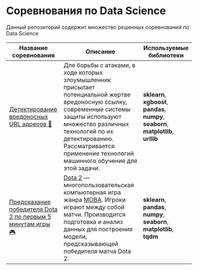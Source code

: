 # Соревнования по Data Science

Данный репозиторий содержит множество решенных соревнований по Data Science

| Название соревнования | Описание | Используемые библиотеки|
| ------ | ------ | ------ |
| [Детектирование вредоносных URL адресов 🔗](https://github.com/voropaevv/ds_competitions/tree/master/detecting_malicious_URLs) | Для борьбы с атаками, в ходе которых злоумышленник присылает потенциальной жертве вредоносную ссылку, современные системы защиты используют множество различных технологий по их детектированию. Рассматривается применение технологий машинного обучения для этой задачи. | __sklearn__, __xgboost__, __pandas__, __numpy__, __seaborn__, __matplotlib__, __urllib__ |
| [Предсказание победителя Dota 2 по первым 5 минутам игры 🎮](https://github.com/voropaevv/ds_competitions/tree/master/dota_analysis) | [Dota 2](https://ru.wikipedia.org/wiki/Dota_2) — многопользовательская компьютерная игра жанра [MOBA](https://ru.wikipedia.org/wiki/MOBA). Игроки играют между собой матчи. Производится подготовка и анализ данных для построения модели, предсказывающей победителя матча Dota 2. | __sklearn__, __pandas__, __numpy__, __seaborn__, __matplotlib__, __tqdm__ |